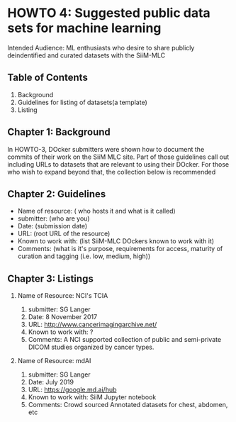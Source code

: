 # HOWTO 4: Suggested public data sets for machine learning

Intended Audience:
ML enthusiasts who desire to share publicly deindentified and curated datasets with the SiiM-MLC

 Table of Contents
--
1.  Background
1.  Guidelines for listing of datasets(a template)
1.  Listing

Chapter 1: Background
--
In HOWTO-3, DOcker submitters were shown how to document the commits of their work on the SiiM MLC site. Part of those guidelines call out including URLs to datasets that are relevant to using their DOcker. For those who wish to expand beyond that, the collection below is recommended


Chapter 2: Guidelines
--
* Name of resource: ( who hosts it and what is it called)
* submitter: (who are you)
* Date: (submission date)
* URL: (root URL of the resource)
* Known to work with: (list SiiM-MLC DOckers known to work with it)
* Comments: (what is it's purpose, requirements for access, maturity of curation and tagging  (i.e. low, medium, high))


Chapter 3: Listings
--
1. Name of Resource: NCI's TCIA
	1. submitter: SG Langer
	1. Date: 8 November 2017
	1. URL: http://www.cancerimagingarchive.net/ 
	1. Known to work with: ?
	1. Comments: A NCI supported collection of public and semi-private DICOM studies organized by cancer types.

1. Name of Resource: mdAI
	1. submitter: SG Langer
	1. Date: July 2019
	1. URL: https://google.md.ai/hub
	1. Known to work with: SiiM Jupyter notebook
	1. Comments: Crowd sourced Annotated datasets for chest, abdomen, etc

